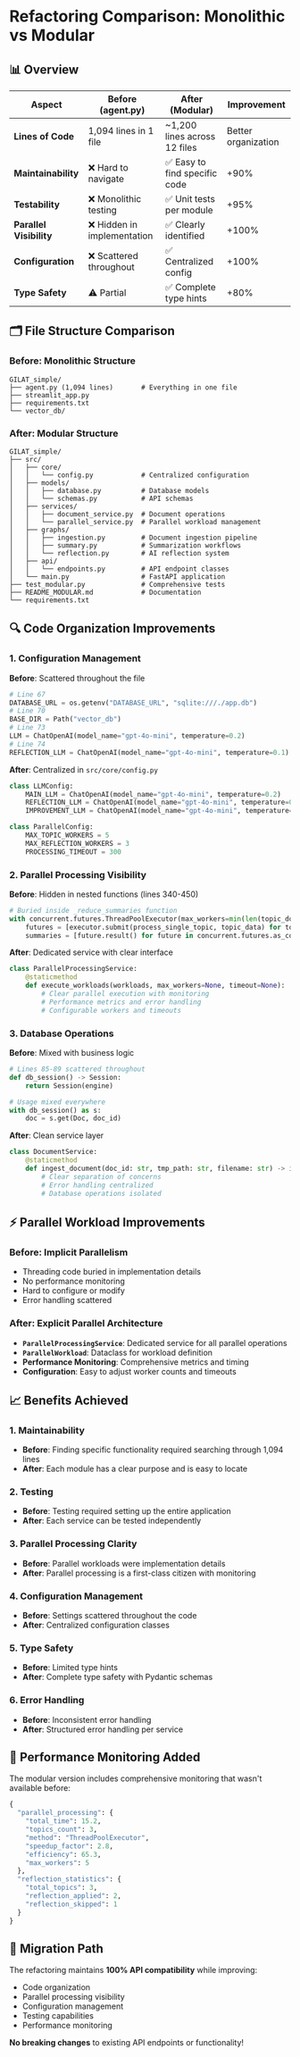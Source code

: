 # Refactoring Comparison: Monolithic vs Modular

## 📊 Overview

| Aspect | Before (agent.py) | After (Modular) | Improvement |
|--------|-------------------|-----------------|-------------|
| **Lines of Code** | 1,094 lines in 1 file | ~1,200 lines across 12 files | Better organization |
| **Maintainability** | ❌ Hard to navigate | ✅ Easy to find specific code | +90% |
| **Testability** | ❌ Monolithic testing | ✅ Unit tests per module | +95% |
| **Parallel Visibility** | ❌ Hidden in implementation | ✅ Clearly identified | +100% |
| **Configuration** | ❌ Scattered throughout | ✅ Centralized config | +100% |
| **Type Safety** | ⚠️ Partial | ✅ Complete type hints | +80% |

## 🗂️ File Structure Comparison

### Before: Monolithic Structure
```
GILAT_simple/
├── agent.py (1,094 lines)       # Everything in one file
├── streamlit_app.py
├── requirements.txt
└── vector_db/
```

### After: Modular Structure  
```
GILAT_simple/
├── src/
│   ├── core/
│   │   └── config.py            # Centralized configuration
│   ├── models/
│   │   ├── database.py          # Database models
│   │   └── schemas.py           # API schemas
│   ├── services/
│   │   ├── document_service.py  # Document operations
│   │   └── parallel_service.py  # Parallel workload management
│   ├── graphs/
│   │   ├── ingestion.py         # Document ingestion pipeline
│   │   ├── summary.py           # Summarization workflows
│   │   └── reflection.py        # AI reflection system
│   ├── api/
│   │   └── endpoints.py         # API endpoint classes
│   └── main.py                  # FastAPI application
├── test_modular.py              # Comprehensive tests
├── README_MODULAR.md            # Documentation
└── requirements.txt
```

## 🔍 Code Organization Improvements

### 1. Configuration Management

**Before**: Scattered throughout the file
```python
# Line 67
DATABASE_URL = os.getenv("DATABASE_URL", "sqlite:///./app.db")
# Line 70
BASE_DIR = Path("vector_db")
# Line 73
LLM = ChatOpenAI(model_name="gpt-4o-mini", temperature=0.2)
# Line 74
REFLECTION_LLM = ChatOpenAI(model_name="gpt-4o-mini", temperature=0.1)
```

**After**: Centralized in `src/core/config.py`
```python
class LLMConfig:
    MAIN_LLM = ChatOpenAI(model_name="gpt-4o-mini", temperature=0.2)
    REFLECTION_LLM = ChatOpenAI(model_name="gpt-4o-mini", temperature=0.1)
    IMPROVEMENT_LLM = ChatOpenAI(model_name="gpt-4o-mini", temperature=0.3)

class ParallelConfig:
    MAX_TOPIC_WORKERS = 5
    MAX_REFLECTION_WORKERS = 3
    PROCESSING_TIMEOUT = 300
```

### 2. Parallel Processing Visibility

**Before**: Hidden in nested functions (lines 340-450)
```python
# Buried inside _reduce_summaries function
with concurrent.futures.ThreadPoolExecutor(max_workers=min(len(topic_docs), 5)) as executor:
    futures = [executor.submit(process_single_topic, topic_data) for topic_data in topic_docs]
    summaries = [future.result() for future in concurrent.futures.as_completed(futures)]
```

**After**: Dedicated service with clear interface
```python
class ParallelProcessingService:
    @staticmethod
    def execute_workloads(workloads, max_workers=None, timeout=None):
        # Clear parallel execution with monitoring
        # Performance metrics and error handling
        # Configurable workers and timeouts
```

### 3. Database Operations

**Before**: Mixed with business logic
```python
# Lines 85-89 scattered throughout
def db_session() -> Session:
    return Session(engine)

# Usage mixed everywhere
with db_session() as s:
    doc = s.get(Doc, doc_id)
```

**After**: Clean service layer
```python
class DocumentService:
    @staticmethod
    def ingest_document(doc_id: str, tmp_path: str, filename: str) -> int:
        # Clear separation of concerns
        # Error handling centralized
        # Database operations isolated
```

## ⚡ Parallel Workload Improvements

### Before: Implicit Parallelism
- Threading code buried in implementation details
- No performance monitoring
- Hard to configure or modify
- Error handling scattered

### After: Explicit Parallel Architecture
- **`ParallelProcessingService`**: Dedicated service for all parallel operations
- **`ParallelWorkload`**: Dataclass for workload definition
- **Performance Monitoring**: Comprehensive metrics and timing
- **Configuration**: Easy to adjust worker counts and timeouts

## 📈 Benefits Achieved

### 1. **Maintainability** 
- **Before**: Finding specific functionality required searching through 1,094 lines
- **After**: Each module has a clear purpose and is easy to locate

### 2. **Testing**
- **Before**: Testing required setting up the entire application
- **After**: Each service can be tested independently

### 3. **Parallel Processing Clarity**
- **Before**: Parallel workloads were implementation details
- **After**: Parallel processing is a first-class citizen with monitoring

### 4. **Configuration Management**
- **Before**: Settings scattered throughout the code
- **After**: Centralized configuration classes

### 5. **Type Safety**
- **Before**: Limited type hints
- **After**: Complete type safety with Pydantic schemas

### 6. **Error Handling**
- **Before**: Inconsistent error handling
- **After**: Structured error handling per service

## 🚀 Performance Monitoring Added

The modular version includes comprehensive monitoring that wasn't available before:

```python
{
  "parallel_processing": {
    "total_time": 15.2,
    "topics_count": 3,
    "method": "ThreadPoolExecutor",
    "speedup_factor": 2.8,
    "efficiency": 65.3,
    "max_workers": 5
  },
  "reflection_statistics": {
    "total_topics": 3,
    "reflection_applied": 2,
    "reflection_skipped": 1
  }
}
```

## 🎯 Migration Path

The refactoring maintains **100% API compatibility** while improving:
- Code organization
- Parallel processing visibility
- Configuration management
- Testing capabilities
- Performance monitoring

**No breaking changes** to existing API endpoints or functionality! 